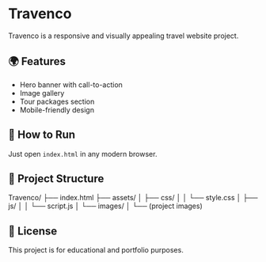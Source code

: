 # Travenco

Travenco is a responsive and visually appealing travel website project.

## 🌍 Features

- Hero banner with call-to-action
- Image gallery
- Tour packages section
- Mobile-friendly design

## 🚀 How to Run

Just open `index.html` in any modern browser.

## 📁 Project Structure

Travenco/
├── index.html
├── assets/
│ ├── css/
│ │ └── style.css
│ ├── js/
│ │ └── script.js
│ └── images/
│ └── (project images)


## 📜 License

This project is for educational and portfolio purposes.
